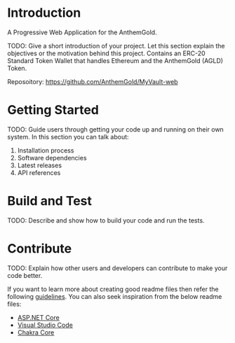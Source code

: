 # Introduction 
A Progressive Web Application for the AnthemGold.

TODO: Give a short introduction of your project. Let this section explain the objectives or the motivation behind this project. 
Contains an ERC-20 Standard Token Wallet that handles Ethereum and the AnthemGold (AGLD) Token. 

Reposoitory: https://github.com/AnthemGold/MyVault-web


# Getting Started
TODO: Guide users through getting your code up and running on their own system. In this section you can talk about:
1.	Installation process
2.	Software dependencies
3.	Latest releases
4.	API references

# Build and Test
TODO: Describe and show how to build your code and run the tests. 

# Contribute
TODO: Explain how other users and developers can contribute to make your code better. 

If you want to learn more about creating good readme files then refer the following [guidelines](https://www.visualstudio.com/en-us/docs/git/create-a-readme). You can also seek inspiration from the below readme files:
- [ASP.NET Core](https://github.com/aspnet/Home)
- [Visual Studio Code](https://github.com/Microsoft/vscode)
- [Chakra Core](https://github.com/Microsoft/ChakraCore)
